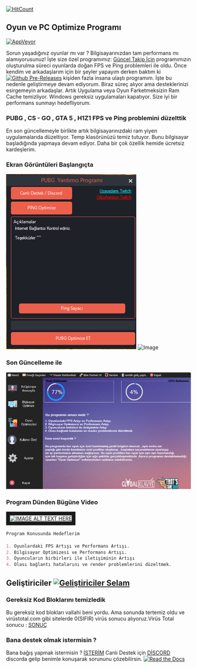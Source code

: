 [![HitCount](http://hits.dwyl.io/pr0gramc2/https://pr0gramc2.github.io/Bilgisayar-ve-Oyun-Optimize-Programi/.svg)](http://hits.dwyl.io/pr0gramc2/https://pr0gramc2.github.io/Bilgisayar-ve-Oyun-Optimize-Programi/)

## Oyun ve PC Optimize Programı
[![AppVeyor](https://img.shields.io/appveyor/ci/gruntjs/grunt.svg)](https://github.com/pr0gramc2/Bilgisayar-ve-Oyun-Optimize-Programi)

Sorun yaşadığınız oyunlar mı var ? Bilgisayarınızdan tam performans mı alamıyorusunuz! İşte size özel programımız: [Güncel Takip İçin](https://github.com/pr0gramc2/Bilgisayar-ve-Oyun-Optimize-Programi/releases) programımızın oluşturulma süreci oyunlarda doğan FPS ve Ping problemleri ile oldu. Önce kendim ve arkadaşlarım için bir şeyler yapayım derken baktım ki [![Github Pre-Releases](https://img.shields.io/github/downloads-pre/atom/atom/latest/total.svg)](https://github.com/pr0gramc2/Bilgisayar-ve-Oyun-Optimize-Programi/releases) kişiden fazla insana ulaştı programım. İşte bu nedenle geliştirmeye devam ediyorum. Biraz süreç alıyor ama desteklerinizi esirgemeyin arkadaşlar. Artık Uygulama veya Oyun Farketmeksizin Ram Cache temizliyor. Windows gereksiz uygulamaları kapatıyor. Size iyi bir performans sunmayı hedefliyorum.

### PUBG , CS - GO , GTA 5 , H1Z1 FPS ve Ping problemini düzelttik

En son güncellemeyle birlikte artık bilgisayarınızdaki ram yiyen uygulamalarıda düzeltiyor. Temp klasörünüzü temiz tutuyor. Bunu bilgisayar başladığında yapmaya devam ediyor. Daha bir çok özellik hemide ücretsiz kardeşlerim.


### Ekran Görüntüleri Başlangıçta
![Image](https://github.com/pr0gramc2/Bilgisayar-ve-Oyun-Optimize-Programi/blob/master/eskisurum.png)
![Image](https://i.hizliresim.com/2E10Wq.png)

### Son Güncelleme ile 
![Image](https://raw.githubusercontent.com/pr0gramc2/Bilgisayar-ve-Oyun-Optimize-Programi/master/sonhali.png)

### Program Dünden Bügüne Video
<a href="http://www.youtube.com/watch?feature=player_embedded&v=XFSNZOFlS1w
" target="_blank"><img src="http://img.youtube.com/vi/XFSNZOFlS1w/0.jpg" 
alt="IMAGE ALT TEXT HERE" width="240" height="180" border="10" /></a>

```markdown
Program Konusunda Hedeflerim

1. Oyunlardaki FPS Artışı ve Performans Artışı.
2. Bilgisayar Optimizesi ve Performans Artışı.
3. Oyuncuların birbirleri ile iletişiminin Artışı
4. Olası bağlantı hatalarını ve render problemlerini düzeltmek.
```

## Geliştiriciler [![Geliştiriciler Selam](https://img.shields.io/badge/contributions-welcome-brightgreen.svg?style=flat)](https://github.com/pr0gramc2/Bilgisayar-ve-Oyun-Optimize-Programi/issues)

### Gereksiz Kod Bloklarını temizledik

Bu gereksiz kod blokları vallahi beni yordu. Ama sonunda tertemiz oldu ve virüstotal.com gibi sitelerde 0(SIFIR) virüs sonucu alıyoruz.Virüs Total sonucu : [SONUÇ](https://www.virustotal.com/#/file/84489094dd31504be7ae668ee08cdb774db3217efa72cd18a090bb0278cecc97/detection)

### Bana destek olmak istermisin ?

Bana bağış yapmak istermisin ? [İSTERİM](http://www.bynogame.com/uzayadami) Canlı Destek için [DİSCORD](https://discord.gg/2WVN5Gt) discorda gelip benimle konuşarak sorununu çözebilirsin.
[![Read the Docs](https://img.shields.io/readthedocs/pip.svg)](https://github.com/pr0gramc2/Bilgisayar-ve-Oyun-Optimize-Programi/wiki)
